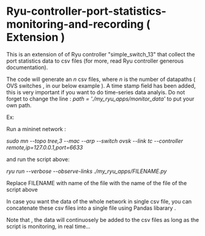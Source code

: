 # Ryu-controller-port-statistics-monitoring-and-recording ( Extension )

This is an extension of of Ryu controller "simple_switch_13" that collect the port statistics data to csv files (for more, read Ryu controller generous documentation).

The code will generate an $n$ csv files, where $n$ is the number of datapaths ( OVS switches , in our below example ). A time stamp field has been added, this is very  important if you want to do time-series data analyis. 
Do not forget to change the line :  *path = './my_ryu_apps/monitor_data'*  to put your own path.

Ex:

Run a mininet network :

*sudo mn --topo tree,3 --mac --arp --switch ovsk  --link tc  --controller remote,ip=127.0.0.1,port=6633*

and run the script above:

*ryu run  --verbose --observe-links  ./my_ryu_apps/FILENAME.py*

Replace FILENAME with name of the file with the name of the file of the script above 

In case you want the data of the whole network in single csv file, you can concatenate these csv files into a single file using Pandas libarary .


Note that , the data will continuosely be added to the csv files as long as the script is monitoring, in real time... 
